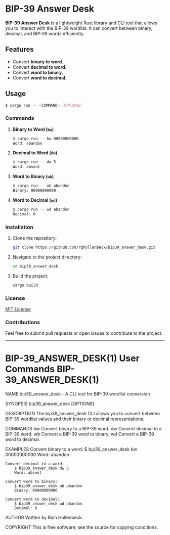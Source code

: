 # BIP-39 Answer Desk

**BIP-39 Answer Desk** is a lightweight Rust library and CLI tool that allows you to interact with the BIP-39 wordlist. It can convert between binary, decimal, and BIP-39 words efficiently.

## Features
- Convert **binary to word**.
- Convert **decimal to word**.
- Convert **word to binary**.
- Convert **word to decimal**.

## Usage
```bash
$ cargo run -- <COMMAND> [OPTIONS]
```

### Commands
1. **Binary to Word (`bw`)**
   ```bash
   $ cargo run -- bw 00000000000
   Word: abandon
   ```

2. **Decimal to Word (`dw`)**
   ```bash
   $ cargo run -- dw 5
   Word: absent
   ```

3. **Word to Binary (`wb`)**
   ```bash
   $ cargo run -- wb abandon
   Binary: 00000000000
   ```

4. **Word to Decimal (`wd`)**
   ```bash
   $ cargo run -- wd abandon
   Decimal: 0
   ```

### Installation
1. Clone the repository:
   ```bash
   git clone https://github.com/rghollenbeck/bip39_answer_desk.git
   ```
2. Navigate to the project directory:
   ```bash
   cd bip39_answer_desk
   ```
3. Build the project:
   ```bash
   cargo build
   ```

### License
[MIT License](LICENSE)

### Contributions
Feel free to submit pull requests or open issues to contribute to the project.

---

# BIP-39_ANSWER_DESK(1) User Commands BIP-39_ANSWER_DESK(1)

NAME
    bip39_answer_desk - A CLI tool for BIP-39 wordlist conversion

SYNOPSIS
    bip39_answer_desk <COMMAND> [OPTIONS]

DESCRIPTION
    The bip39_answer_desk CLI allows you to convert between BIP-39 wordlist values and their binary or decimal representations.

COMMANDS
    bw <BINARY>       Convert binary to a BIP-39 word.
    dw <DECIMAL>      Convert decimal to a BIP-39 word.
    wb <WORD>         Convert a BIP-39 word to binary.
    wd <WORD>         Convert a BIP-39 word to decimal.

EXAMPLES
    Convert binary to a word:
        $ bip39_answer_desk bw 00000000000
        Word: abandon

    Convert decimal to a word:
        $ bip39_answer_desk dw 5
        Word: absent

    Convert word to binary:
        $ bip39_answer_desk wb abandon
        Binary: 00000000000

    Convert word to decimal:
        $ bip39_answer_desk wd abandon
        Decimal: 0

AUTHOR
    Written by Rich Hollenbeck.

COPYRIGHT
    This is free software; see the source for copying conditions.
